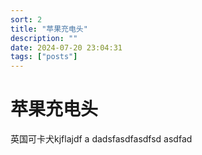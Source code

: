 ```yaml
---
sort: 2
title: "苹果充电头"
description: ""
date: 2024-07-20 23:04:31
tags: ["posts"]
---
```



# 苹果充电头

英国可卡犬kjflajdf a
dadsfasdfasdfsd
asdfad
